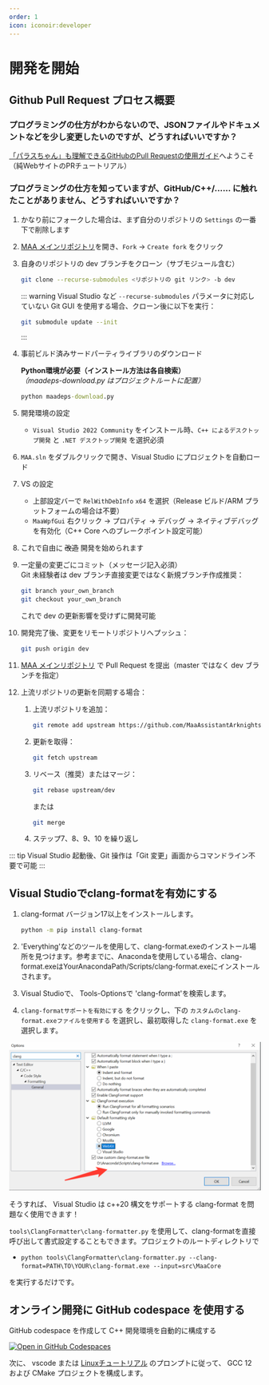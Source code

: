 ```yaml
---
order: 1
icon: iconoir:developer
---
```


# 開発を開始

## Github Pull Request プロセス概要

### プログラミングの仕方がわからないので、JSONファイルやドキュメントなどを少し変更したいのですが、どうすればいいですか？

[「パラスちゃん」も理解できるGitHubのPull Requestの使用ガイド](./pr-tutorial.md)へようこそ（純WebサイトのPRチュートリアル）

### プログラミングの仕方を知っていますが、GitHub/C++/...... に触れたことがありません、どうすればいいですか？

1. かなり前にフォークした場合は、まず自分のリポジトリの `Settings` の一番下で削除します
2. [MAA メインリポジトリ](https://github.com/MaaAssistantArknights/MaaAssistantArknights)を開き、`Fork` → `Create fork` をクリック
3. 自身のリポジトリの dev ブランチをクローン（サブモジュール含む）

    ```bash
    git clone --recurse-submodules <リポジトリの git リンク> -b dev
    ```

    ::: warning
    Visual Studio など `--recurse-submodules` パラメータに対応していない Git GUI を使用する場合、クローン後に以下を実行：

    ```bash
    git submodule update --init
    ```

    :::

4. 事前ビルド済みサードパーティライブラリのダウンロード

    **Python環境が必要（インストール方法は各自検索）**  
    _（maadeps-download.py はプロジェクトルートに配置）_

    ```cmd
    python maadeps-download.py
    ```

5. 開発環境の設定

    - `Visual Studio 2022 Community` をインストール時、`C++ によるデスクトップ開発` と `.NET デスクトップ開発` を選択必須

6. `MAA.sln` をダブルクリックで開き、Visual Studio にプロジェクトを自動ロード
7. VS の設定

    - 上部設定バーで `RelWithDebInfo` `x64` を選択（Release ビルド/ARM プラットフォームの場合は不要）
    - `MaaWpfGui` 右クリック → プロパティ → デバッグ → ネイティブデバッグを有効化（C++ Core へのブレークポイント設定可能）

8. これで自由に ~~改造~~ 開発を始められます
9. 一定量の変更ごにコミット（メッセージ記入必須）  
   Git 未経験者は dev ブランチ直接変更ではなく新規ブランチ作成推奨：

    ```bash
    git branch your_own_branch
    git checkout your_own_branch
    ```

    これで dev の更新影響を受けずに開発可能

10. 開発完了後、変更をリモートリポジトリへプッシュ：

    ```bash
    git push origin dev
    ```

11. [MAA メインリポジトリ](https://github.com/MaaAssistantArknights/MaaAssistantArknights) で Pull Request を提出（master ではなく dev ブランチを指定）
12. 上流リポジトリの更新を同期する場合：

    1. 上流リポジトリを追加：

        ```bash
        git remote add upstream https://github.com/MaaAssistantArknights/MaaAssistantArknights.git
        ```

    2. 更新を取得：

        ```bash
        git fetch upstream
        ```

    3. リベース（推奨）またはマージ：

        ```bash
        git rebase upstream/dev
        ```

        または

        ```bash
        git merge
        ```

    4. ステップ7、8、9、10 を繰り返し

::: tip
Visual Studio 起動後、Git 操作は「Git 変更」画面からコマンドライン不要で可能
:::

## Visual Studioでclang-formatを有効にする

1. clang-format バージョン17以上をインストールします。

    ```bash
    python -m pip install clang-format
    ```

2. 'Everything'などのツールを使用して、clang-format.exeのインストール場所を見つけます。参考までに、Anacondaを使用している場合、clang-format.exeはYourAnacondaPath/Scripts/clang-format.exeにインストールされます。
3. Visual Studioで、 Tools-Optionsで 'clang-format'を検索します。
4. `clang-formatサポートを有効にする` をクリックし、下の `カスタムのclang-format.exeファイルを使用する` を選択し、最初取得した `clang-format.exe` を選択します。

![Visual Studioでclang-formatを有効にする](/images/zh-cn/development-enable-vs-clang-format.png)

そうすれば、 Visual Studio は c++20 構文をサポートする clang-format を問題なく使用できます！

`tools\ClangFormatter\clang-formatter.py` を使用して、clang-formatを直接呼び出して書式設定することもできます。プロジェクトのルートディレクトリで

- `python tools\ClangFormatter\clang-formatter.py --clang-format=PATH\TO\YOUR\clang-format.exe --input=src\MaaCore`

を実行するだけです。

## オンライン開発に GitHub codespace を使用する

GitHub codespace を作成して C++ 開発環境を自動的に構成する

[![Open in GitHub Codespaces](https://github.com/codespaces/badge.svg?color=green)](https://codespaces.new/MaaAssistantArknights/MaaAssistantArknights)

次に、 vscode または [Linuxチュートリアル](./linux-tutorial.md) のプロンプトに従って、 GCC 12 および CMake プロジェクトを構成します。
